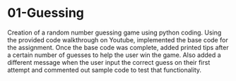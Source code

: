 # 01-Guessing
Creation of a random number guessing game using python coding.
Using the provided code walkthrough on Youtube, implemented the base code for the assignment.
Once the base code was complete, added printed tips after a certain number of guesses to help the user win the game.
Also added a different message when the user input the correct guess on their first attempt
and commented out sample code to test that functionality.
